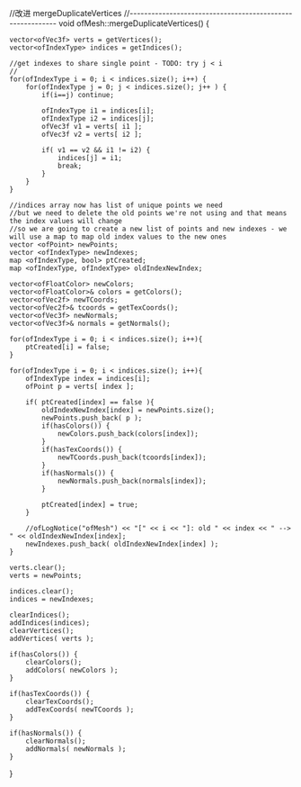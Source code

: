 //改进 mergeDuplicateVertices
//----------------------------------------------------------
void ofMesh::mergeDuplicateVertices() {

	vector<ofVec3f> verts = getVertices();
	vector<ofIndexType> indices = getIndices();

	//get indexes to share single point - TODO: try j < i
    //
	for(ofIndexType i = 0; i < indices.size(); i++) {
		for(ofIndexType j = 0; j < indices.size(); j++ ) {
			if(i==j) continue;

			ofIndexType i1 = indices[i];
			ofIndexType i2 = indices[j];
			ofVec3f v1 = verts[ i1 ];
			ofVec3f v2 = verts[ i2 ];

			if( v1 == v2 && i1 != i2) {
				indices[j] = i1;
				break;
			}
		}
	}

	//indices array now has list of unique points we need
	//but we need to delete the old points we're not using and that means the index values will change
	//so we are going to create a new list of points and new indexes - we will use a map to map old index values to the new ones
	vector <ofPoint> newPoints;
	vector <ofIndexType> newIndexes;
	map <ofIndexType, bool> ptCreated;
	map <ofIndexType, ofIndexType> oldIndexNewIndex;

	vector<ofFloatColor> newColors;
	vector<ofFloatColor>& colors = getColors();
	vector<ofVec2f> newTCoords;
	vector<ofVec2f>& tcoords = getTexCoords();
	vector<ofVec3f> newNormals;
	vector<ofVec3f>& normals = getNormals();

	for(ofIndexType i = 0; i < indices.size(); i++){
		ptCreated[i] = false;
	}

	for(ofIndexType i = 0; i < indices.size(); i++){
		ofIndexType index = indices[i];
		ofPoint p = verts[ index ];

		if( ptCreated[index] == false ){
			oldIndexNewIndex[index] = newPoints.size();
			newPoints.push_back( p );
			if(hasColors()) {
				newColors.push_back(colors[index]);
			}
			if(hasTexCoords()) {
				newTCoords.push_back(tcoords[index]);
			}
			if(hasNormals()) {
				newNormals.push_back(normals[index]);
			}

			ptCreated[index] = true;
		}

		//ofLogNotice("ofMesh") << "[" << i << "]: old " << index << " --> " << oldIndexNewIndex[index];
		newIndexes.push_back( oldIndexNewIndex[index] );
	}

	verts.clear();
	verts = newPoints;

	indices.clear();
	indices = newIndexes;

	clearIndices();
	addIndices(indices);
	clearVertices();
	addVertices( verts );

	if(hasColors()) {
		clearColors();
		addColors( newColors );
	}

	if(hasTexCoords()) {
		clearTexCoords();
		addTexCoords( newTCoords );
	}

	if(hasNormals()) {
		clearNormals();
		addNormals( newNormals );
	}

}